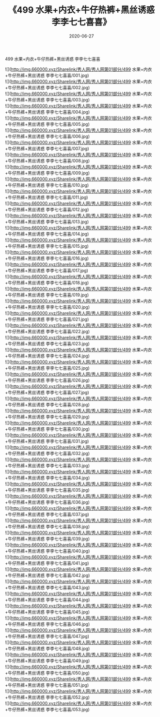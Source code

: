 ﻿---
layout: post
title:  《499 水果+内衣+牛仔热裤+黑丝诱惑 李李七七喜喜》
date:   2020-06-27
img: http://img.660000.xyz/Sharelink/秀人网/秀人网第01部分/499 水果+内衣+牛仔热裤+黑丝诱惑 李李七七喜喜/000.jpg
categories: [美女, 清纯, 唯美]
---

499 水果+内衣+牛仔热裤+黑丝诱惑 李李七七喜喜

  ![](http://img.660000.xyz/Sharelink/秀人网/秀人网第01部分/499 水果+内衣+牛仔热裤+黑丝诱惑 李李七七喜喜/001.jpg) <br> ![](http://img.660000.xyz/Sharelink/秀人网/秀人网第01部分/499 水果+内衣+牛仔热裤+黑丝诱惑 李李七七喜喜/002.jpg) <br> ![](http://img.660000.xyz/Sharelink/秀人网/秀人网第01部分/499 水果+内衣+牛仔热裤+黑丝诱惑 李李七七喜喜/003.jpg) <br> ![](http://img.660000.xyz/Sharelink/秀人网/秀人网第01部分/499 水果+内衣+牛仔热裤+黑丝诱惑 李李七七喜喜/004.jpg) <br> ![](http://img.660000.xyz/Sharelink/秀人网/秀人网第01部分/499 水果+内衣+牛仔热裤+黑丝诱惑 李李七七喜喜/005.jpg) <br> ![](http://img.660000.xyz/Sharelink/秀人网/秀人网第01部分/499 水果+内衣+牛仔热裤+黑丝诱惑 李李七七喜喜/006.jpg) <br> ![](http://img.660000.xyz/Sharelink/秀人网/秀人网第01部分/499 水果+内衣+牛仔热裤+黑丝诱惑 李李七七喜喜/007.jpg) <br> ![](http://img.660000.xyz/Sharelink/秀人网/秀人网第01部分/499 水果+内衣+牛仔热裤+黑丝诱惑 李李七七喜喜/008.jpg) <br> ![](http://img.660000.xyz/Sharelink/秀人网/秀人网第01部分/499 水果+内衣+牛仔热裤+黑丝诱惑 李李七七喜喜/009.jpg) <br> ![](http://img.660000.xyz/Sharelink/秀人网/秀人网第01部分/499 水果+内衣+牛仔热裤+黑丝诱惑 李李七七喜喜/010.jpg) <br> ![](http://img.660000.xyz/Sharelink/秀人网/秀人网第01部分/499 水果+内衣+牛仔热裤+黑丝诱惑 李李七七喜喜/011.jpg) <br> ![](http://img.660000.xyz/Sharelink/秀人网/秀人网第01部分/499 水果+内衣+牛仔热裤+黑丝诱惑 李李七七喜喜/012.jpg) <br> ![](http://img.660000.xyz/Sharelink/秀人网/秀人网第01部分/499 水果+内衣+牛仔热裤+黑丝诱惑 李李七七喜喜/013.jpg) <br> ![](http://img.660000.xyz/Sharelink/秀人网/秀人网第01部分/499 水果+内衣+牛仔热裤+黑丝诱惑 李李七七喜喜/014.jpg) <br> ![](http://img.660000.xyz/Sharelink/秀人网/秀人网第01部分/499 水果+内衣+牛仔热裤+黑丝诱惑 李李七七喜喜/015.jpg) <br> ![](http://img.660000.xyz/Sharelink/秀人网/秀人网第01部分/499 水果+内衣+牛仔热裤+黑丝诱惑 李李七七喜喜/016.jpg) <br> ![](http://img.660000.xyz/Sharelink/秀人网/秀人网第01部分/499 水果+内衣+牛仔热裤+黑丝诱惑 李李七七喜喜/017.jpg) <br> ![](http://img.660000.xyz/Sharelink/秀人网/秀人网第01部分/499 水果+内衣+牛仔热裤+黑丝诱惑 李李七七喜喜/018.jpg) <br> ![](http://img.660000.xyz/Sharelink/秀人网/秀人网第01部分/499 水果+内衣+牛仔热裤+黑丝诱惑 李李七七喜喜/019.jpg) <br> ![](http://img.660000.xyz/Sharelink/秀人网/秀人网第01部分/499 水果+内衣+牛仔热裤+黑丝诱惑 李李七七喜喜/020.jpg) <br> ![](http://img.660000.xyz/Sharelink/秀人网/秀人网第01部分/499 水果+内衣+牛仔热裤+黑丝诱惑 李李七七喜喜/021.jpg) <br> ![](http://img.660000.xyz/Sharelink/秀人网/秀人网第01部分/499 水果+内衣+牛仔热裤+黑丝诱惑 李李七七喜喜/022.jpg) <br> ![](http://img.660000.xyz/Sharelink/秀人网/秀人网第01部分/499 水果+内衣+牛仔热裤+黑丝诱惑 李李七七喜喜/023.jpg) <br> ![](http://img.660000.xyz/Sharelink/秀人网/秀人网第01部分/499 水果+内衣+牛仔热裤+黑丝诱惑 李李七七喜喜/024.jpg) <br> ![](http://img.660000.xyz/Sharelink/秀人网/秀人网第01部分/499 水果+内衣+牛仔热裤+黑丝诱惑 李李七七喜喜/025.jpg) <br> ![](http://img.660000.xyz/Sharelink/秀人网/秀人网第01部分/499 水果+内衣+牛仔热裤+黑丝诱惑 李李七七喜喜/026.jpg) <br> ![](http://img.660000.xyz/Sharelink/秀人网/秀人网第01部分/499 水果+内衣+牛仔热裤+黑丝诱惑 李李七七喜喜/027.jpg) <br> ![](http://img.660000.xyz/Sharelink/秀人网/秀人网第01部分/499 水果+内衣+牛仔热裤+黑丝诱惑 李李七七喜喜/028.jpg) <br> ![](http://img.660000.xyz/Sharelink/秀人网/秀人网第01部分/499 水果+内衣+牛仔热裤+黑丝诱惑 李李七七喜喜/029.jpg) <br> ![](http://img.660000.xyz/Sharelink/秀人网/秀人网第01部分/499 水果+内衣+牛仔热裤+黑丝诱惑 李李七七喜喜/030.jpg) <br> ![](http://img.660000.xyz/Sharelink/秀人网/秀人网第01部分/499 水果+内衣+牛仔热裤+黑丝诱惑 李李七七喜喜/031.jpg) <br> ![](http://img.660000.xyz/Sharelink/秀人网/秀人网第01部分/499 水果+内衣+牛仔热裤+黑丝诱惑 李李七七喜喜/032.jpg) <br> ![](http://img.660000.xyz/Sharelink/秀人网/秀人网第01部分/499 水果+内衣+牛仔热裤+黑丝诱惑 李李七七喜喜/033.jpg) <br> ![](http://img.660000.xyz/Sharelink/秀人网/秀人网第01部分/499 水果+内衣+牛仔热裤+黑丝诱惑 李李七七喜喜/034.jpg) <br> ![](http://img.660000.xyz/Sharelink/秀人网/秀人网第01部分/499 水果+内衣+牛仔热裤+黑丝诱惑 李李七七喜喜/035.jpg) <br> ![](http://img.660000.xyz/Sharelink/秀人网/秀人网第01部分/499 水果+内衣+牛仔热裤+黑丝诱惑 李李七七喜喜/036.jpg) <br> ![](http://img.660000.xyz/Sharelink/秀人网/秀人网第01部分/499 水果+内衣+牛仔热裤+黑丝诱惑 李李七七喜喜/037.jpg) <br> ![](http://img.660000.xyz/Sharelink/秀人网/秀人网第01部分/499 水果+内衣+牛仔热裤+黑丝诱惑 李李七七喜喜/038.jpg) <br> ![](http://img.660000.xyz/Sharelink/秀人网/秀人网第01部分/499 水果+内衣+牛仔热裤+黑丝诱惑 李李七七喜喜/039.jpg) <br> ![](http://img.660000.xyz/Sharelink/秀人网/秀人网第01部分/499 水果+内衣+牛仔热裤+黑丝诱惑 李李七七喜喜/040.jpg) <br> ![](http://img.660000.xyz/Sharelink/秀人网/秀人网第01部分/499 水果+内衣+牛仔热裤+黑丝诱惑 李李七七喜喜/041.jpg) <br> ![](http://img.660000.xyz/Sharelink/秀人网/秀人网第01部分/499 水果+内衣+牛仔热裤+黑丝诱惑 李李七七喜喜/042.jpg) <br> ![](http://img.660000.xyz/Sharelink/秀人网/秀人网第01部分/499 水果+内衣+牛仔热裤+黑丝诱惑 李李七七喜喜/043.jpg) <br> ![](http://img.660000.xyz/Sharelink/秀人网/秀人网第01部分/499 水果+内衣+牛仔热裤+黑丝诱惑 李李七七喜喜/044.jpg) <br> ![](http://img.660000.xyz/Sharelink/秀人网/秀人网第01部分/499 水果+内衣+牛仔热裤+黑丝诱惑 李李七七喜喜/045.jpg) <br> ![](http://img.660000.xyz/Sharelink/秀人网/秀人网第01部分/499 水果+内衣+牛仔热裤+黑丝诱惑 李李七七喜喜/046.jpg) <br> ![](http://img.660000.xyz/Sharelink/秀人网/秀人网第01部分/499 水果+内衣+牛仔热裤+黑丝诱惑 李李七七喜喜/047.jpg) <br> ![](http://img.660000.xyz/Sharelink/秀人网/秀人网第01部分/499 水果+内衣+牛仔热裤+黑丝诱惑 李李七七喜喜/048.jpg) <br> ![](http://img.660000.xyz/Sharelink/秀人网/秀人网第01部分/499 水果+内衣+牛仔热裤+黑丝诱惑 李李七七喜喜/049.jpg) <br> ![](http://img.660000.xyz/Sharelink/秀人网/秀人网第01部分/499 水果+内衣+牛仔热裤+黑丝诱惑 李李七七喜喜/050.jpg) <br> ![](http://img.660000.xyz/Sharelink/秀人网/秀人网第01部分/499 水果+内衣+牛仔热裤+黑丝诱惑 李李七七喜喜/051.jpg) <br> ![](http://img.660000.xyz/Sharelink/秀人网/秀人网第01部分/499 水果+内衣+牛仔热裤+黑丝诱惑 李李七七喜喜/052.jpg) <br> ![](http://img.660000.xyz/Sharelink/秀人网/秀人网第01部分/499 水果+内衣+牛仔热裤+黑丝诱惑 李李七七喜喜/053.jpg) <br>